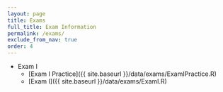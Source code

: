 ```yaml
---
layout: page
title: Exams 
full_title: Exam Information
permalink: /exams/
exclude_from_nav: true
order: 4
---
```

* Exam I
	* [Exam I Practice]({{ site.baseurl }}/data/exams/ExamIPractice.R)
	* [Exam I]({{ site.baseurl }}/data/exams/ExamI.R)
